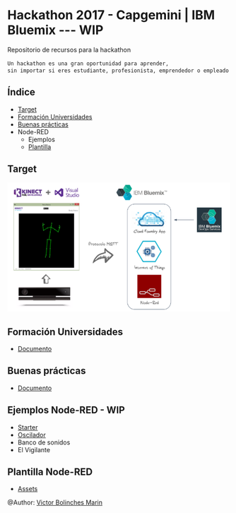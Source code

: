 # Hackathon 2017 - Capgemini | IBM Bluemix  --- WIP
Repositorio de recursos para la hackathon 

```
Un hackathon es una gran oportunidad para aprender, 
sin importar si eres estudiante, profesionista, emprendedor o empleado
```


## Índice
* [Target](https://github.com/CoEValencia/Hackathon_2017/blob/master/README.md#target)
* [Formación Universidades](https://github.com/CoEValencia/Hackathon_2017/blob/master/README.md#formación-universidades)
* [Buenas prácticas](https://github.com/CoEValencia/Hackathon_2017/blob/master/README.md#buenas-prácticas)
* Node-RED
  * Ejemplos
  * [Plantilla](https://github.com/CoEValencia/Hackathon_2017/blob/master/README.md#plantilla-node-red)

## Target

![](https://github.com/CoEValencia/Hackathon_2017/blob/master/assets/_target.png)

## Formación Universidades
* [Documento](https://docs.google.com/presentation/d/11zcWUh3JsWJvEDAjDNyUHMoFZtt8HrPHAjRSE8j-vtY/edit?usp=sharing)

## Buenas prácticas
* [Documento](https://docs.google.com/presentation/d/1MwDbsneXwVstXnr4pLOn9EctioYYvdqj8p1kAFT6WE0/edit?usp=sharing)

## Ejemplos Node-RED  - WIP
* [Starter](https://github.com/vicboma1/StarterKitBluemixHands)
* [Oscilador](https://github.com/vicboma1/OscilatorBluemix)
* Banco de sonidos
* El Vigilante

## Plantilla Node-RED
* [Assets](https://github.com/vicboma1/TemplateBluemixNodeRED)

@Author: [Victor Bolinches Marin](https://github.com/vicboma1)
